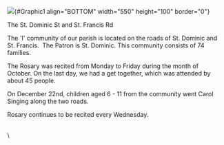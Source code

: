![](SCCStDomStFrancisRd.jpg){#Graphic1 align="BOTTOM" width="550"
height="100" border="0"}

The St. Dominic St and St. Francis Rd

The \'I\' community of our parish is located on the roads of St. Dominic
and St. Francis.  The Patron is St. Dominic. This community consists of
74 families.

The Rosary was recited from Monday to Friday during the month of
October. On the last day, we had a get together, which was attended by
about 45 people.

On December 22nd, children aged 6 - 11 from the community went Carol
Singing along the two roads.

Rosary continues to be recited every Wednesday.

\
\
